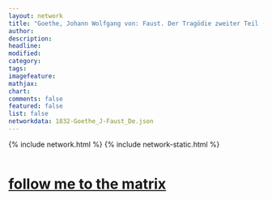 ```yaml
---
layout: network
title: "Goethe, Johann Wolfgang von: Faust. Der Tragödie zweiter Teil (1832)"
author:
description:
headline:
modified:
category:
tags: 
imagefeature: 
mathjax: 
chart: 
comments: false
featured: false
list: false
networkdata: 1832-Goethe_J-Faust_De.json
---
```

{% include network.html %}
{% include network-static.html %}
<div class="row">
  <div class="small-5 small-centered columns"><a href="/matrix201"><h1>follow me to the matrix</h1></a>
</div>
</div>
